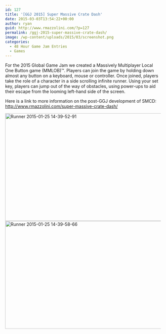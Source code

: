 ```yaml
---
id: 127
title: '[GGJ 2015] Super Massive Crate Dash'
date: 2015-03-03T13:54:22+00:00
author: ryan
guid: http://www.rmazzolini.com/?p=127
permalink: /ggj-2015-super-massive-crate-dash/
image: /wp-content/uploads/2015/03/screenshot.png
categories:
  - 48 Hour Game Jam Entries
  - Games
---
```

For the 2015 Global Game Jam we created a Massively Multiplayer Local One Button game (MMLOB)™. Players can join the game by holding down almost any button on a keyboard, mouse or controller. Once joined, players take the role of a character in a side scrolling infinite runner. Using your set key, players can jump out of the way of obstacles, using power-ups to aid their escape from the looming left-hand side of the screen.

Here is a link to more information on the post-GGJ development of SMCD:  
<http://www.rmazzolini.com/super-massive-crate-dash/>

[<img loading="lazy" class="alignnone size-large wp-image-129" title="" src="https://i0.wp.com/www.rmazzolini.com/wp-content/uploads/2015/03/Runner-2015-01-25-14-39-52-91.png?resize=620%2C349" alt="Runner 2015-01-25 14-39-52-91" width="620" height="349" srcset="https://i0.wp.com/www.rmazzolini.com/wp-content/uploads/2015/03/Runner-2015-01-25-14-39-52-91.png?resize=1024%2C577 1024w, https://i0.wp.com/www.rmazzolini.com/wp-content/uploads/2015/03/Runner-2015-01-25-14-39-52-91.png?resize=300%2C169 300w, https://i0.wp.com/www.rmazzolini.com/wp-content/uploads/2015/03/Runner-2015-01-25-14-39-52-91.png?w=1364 1364w, https://i0.wp.com/www.rmazzolini.com/wp-content/uploads/2015/03/Runner-2015-01-25-14-39-52-91.png?w=1240 1240w" sizes="(max-width: 620px) 100vw, 620px" data-recalc-dims="1" />](https://i0.wp.com/www.rmazzolini.com/wp-content/uploads/2015/03/Runner-2015-01-25-14-39-52-91.png) [<img loading="lazy" class="alignnone size-large wp-image-130" src="https://i0.wp.com/www.rmazzolini.com/wp-content/uploads/2015/03/Runner-2015-01-25-14-39-58-661.png?resize=620%2C349" alt="Runner 2015-01-25 14-39-58-66" width="620" height="349" srcset="https://i0.wp.com/www.rmazzolini.com/wp-content/uploads/2015/03/Runner-2015-01-25-14-39-58-661.png?resize=1024%2C577 1024w, https://i0.wp.com/www.rmazzolini.com/wp-content/uploads/2015/03/Runner-2015-01-25-14-39-58-661.png?resize=300%2C169 300w, https://i0.wp.com/www.rmazzolini.com/wp-content/uploads/2015/03/Runner-2015-01-25-14-39-58-661.png?w=1364 1364w, https://i0.wp.com/www.rmazzolini.com/wp-content/uploads/2015/03/Runner-2015-01-25-14-39-58-661.png?w=1240 1240w" sizes="(max-width: 620px) 100vw, 620px" data-recalc-dims="1" />](https://i0.wp.com/www.rmazzolini.com/wp-content/uploads/2015/03/Runner-2015-01-25-14-39-58-661.png)